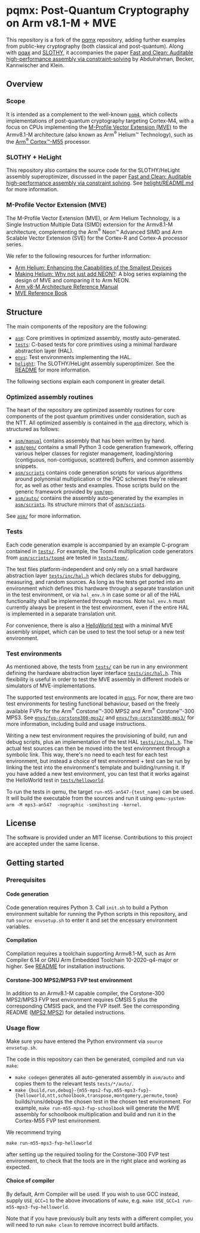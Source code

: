 # pqmx: Post-Quantum Cryptography on Arm v8.1-M + MVE
This repository is a fork of the [pqmx](https://gitlab.com/arm-research/security/pqmx) repository, adding further
examples from public-key cryptography (both classical and post-quantum). Along with
[pqax](https://github.com/slothy-optimizer/pqax) and [SLOTHY](https://github.com/slothy-optimizer/slothy), it
accompanies the paper [Fast and Clean: Auditable high-performance assembly via
constraint-solving](https://eprint.iacr.org/2022/1303) by Abdulrahman, Becker, Kannwischer and Klein.
## Overview
### Scope

It is intended as a complement to the well-known [`pqm4`](https://github.com/mupq/pqm4/), which collects implementations
of post-quantum cryptography targeting Cortex-M4, with a focus on CPUs implementing the [M-Profile Vector Extension
(MVE)](https://www.arm.com/why-arm/technologies/helium) to the Armv8.1-M architecture (also known as Arm<sup>&reg;</sup>
Helium&trade; Technology), such as the [Arm<sup>&reg;</sup>
Cortex&trade;-M55](https://www.arm.com/products/silicon-ip-cpu/cortex-m/cortex-m55) processor.

### SLOTHY + HeLight

This repository also contains the source code for the SLOTHY/HeLight assembly superoptimizer, discussed in the paper [Fast and Clean: Auditable high-performance assembly via constraint solving](https://eprint.iacr.org/2022/1303). See [helight/README.md](helight/README.md) for more information.

### M-Profile Vector Extension (MVE)

The M-Profile Vector Extension (MVE), or Arm Helium Technology, is a Single Instruction Multiple Data (SIMD) extension for the Armv8.1-M architecture, complementing the
Arm<sup>&reg;</sup> Neon&trade; Advanced SIMD and Arm Scalable Vector Extension (SVE) for the Cortex-R and Cortex-A processor series.

We refer to the following resources for further information:
* [Arm Helium: Enhancing the Capabilities of the Smallest Devices](https://www.arm.com/why-arm/technologies/helium)
* [Making Helium: Why not just add
  NEON?](https://community.arm.com/developer/research/b/articles/posts/making-helium-why-not-just-add-neon): A blog
  series explaining the design of MVE and comparing it to Arm NEON.
* [Arm v8-M Architecture Reference Manual](https://developer.arm.com/documentation/ddi0553/latest)
* [MVE Reference Book](https://www.arm.com/resources/education/books/mve-reference-book)

## Structure

The main components of the repository are the following:
* [`asm`](asm): Core primitives in optimized assembly, mostly auto-generated.
* [`tests`](tests): C-based tests for core primitives using a minimal hardware abstraction layer (HAL).
* [`envs`](envs): Test environments implementing the HAL.
* [`helight`](helight): The SLOTHY/HeLight assembly superoptimizer. See the [README](helight/README.md) for more information.

The following sections explain each component in greater detail.

### Optimized assembly routines

The heart of the repository are optimized assembly routines for core components of the post quantum primitives under
consideration, such as the NTT. All optimized assembly is contained in the [`asm`](asm) directory, which is structured
as follows:

* [`asm/manual`](asm/manual) contains assembly that has been written by hand.
* [`asm/gen/`](asm/gen/) contains a small Python 3 code generation framework, offering various helper classes for
  register management, loading/storing (contiguous, non-contiguous, scattered) buffers, and common assembly snippets.
* [`asm/scripts`](asm/scripts) contains code generation scripts for various
  algorithms around polynomial multiplication or the PQC schemes they're relevant for, as well as other tests and
  examples. Those scripts build on the generic framework provided by [`asm/gen`](asm/gen).
* [`asm/auto/`](asm/auto/) contains the assembly auto-generated by the examples in
  [`asm/scripts`](asm/scripts/). Its structure mirrors that of [`asm/scripts`](asm/scripts/).

See [`asm/`](asm/) for more information.

### Tests

Each code generation example is accompanied by an example C-program contained in [`tests/`](tests/). For example, the Toom4
multiplication code generators from [`asm/scripts/toom4`](asm/scripts/toom4/) are tested in
[`tests/toom/`](tests/toom/).

The test files platform-independent and only rely on a small hardware abstraction layer
[`tests/inc/hal.h`](tests/inc/hal.h) which declares stubs for debugging, measuring, and random sources. As long as the tests get ported into an environment which defines this
hardware
through a separate translation unit in the test environment, or via `hal_env.h` in case some or all of the HAL
functionality shall be implemented through macros. Note `hal_env.h` must currently always be present in the test environment, even
if the entire HAL is implemented in a separate translation unit.

For convenience, there is also a [HelloWorld test](tests/helloworld/) with a minimal MVE assembly snippet, which can be used to test the tool setup or a new test environment.

### Test environments

As mentioned above, the tests from [`tests/`](tests/) can be run in any environment defining the hardware abstraction layer
interface [`tests/inc/hal.h`](tests/inc/hal.h). This flexibility is useful in order to test the MVE assembly in different models or
simulators of MVE-implementations.

The supported test environments are located in [`envs`](envs/). For now, there are two test environments for testing
functional behaviour, based on the freely available FVPs for the Arm<sup>&reg;</sup> Corstone&trade;-300 MPS2 and Arm<sup>&reg;</sup> Corstone&trade;-300 MPS3. See
[`envs/fvp-corstone300-mps2/`](./envs/fvp-corstone300-mps2/) and [`envs/fvp-corstone300-mps3/`](./envs/fvp-corstone300-mps3/) for more information, including build and usage instructions.

Writing a new test environment requires the provisioning of build, run and debug scripts, plus an implementation of the
test HAL [`tests/inc/hal.h`](tests/inc/hal.h). The actual test sources can then be moved into the test environment through a symbolic
link. This way, there's no need to each test for each test environment, but instead a choice of test environment + test
can be run by linking the test into the environment's template and building/running it. If you have added a new test
environment, you can test that it works against the HelloWorld test in [`tests/helloworld`](tests/helloworld/).

To run the tests in qemu, the target `run-m55-an547-{test_name}` can be used. It will build the executable from the sources and run it using `qemu-system-arm -M mps3-an547  -nographic -semihosting -kernel`.

## License

The software is provided under an MIT license. Contributions to this project are accepted under the same license.

## Getting started

### Prerequisites

#### Code generation

Code generation requires Python 3. Call `init.sh` to build a Python environment suitable for running the Python scripts
in this repository, and run `source envsetup.sh` to enter it and set the encessary environment variables.

#### Compilation

Compilation requires a toolchain supporting Armv8.1-M, such as Arm Compiler 6.14 or GNU Arm Embedded Toolchain 10-2020-q4-major or
higher. See [README](./envs/fvp-corstone300-mps2/README.md) for installation instructions.

#### Corstone-300 MPS2/MPS3 FVP test environment

In addition to an Armv8.1-M capable compiler, the Corstone-300 MPS2/MPS3 FVP test environment requires CMSIS 5 plus the corresponding CMSIS pack, and
the FVP itself. See the corresponding README ([MPS2](./envs/fvp-corstone300-mps3/README.md),[MPS2](./envs/fvp-corstone300-mps3/README.md)) for detailed instructions.

### Usage flow

Make sure you have entered the Python environment via `source envsetup.sh`.

The code in this repository can then be generated, compiled and run via `make`:

* `make codegen` generates all auto-generated assembly in `asm/auto` and copies them to the relevant tests `tests/*/auto/`.
* `make {build,run,debug}-{m55-mps2-fvp,m55-mps3-fvp}-{helloworld,ntt,schoolbook,transpose,montgomery,permute,toom}` builds/runs/debugs the chosen
  test in the chosen test environment. For example, `make
  run-m55-mps3-fvp-schoolbook` will generate the MVE assembly for schoolbook multiplication and build and run it in the
  Cortex-M55 FVP test environment.

We recommend trying

```
make run-m55-mps3-fvp-helloworld
```

after setting up the required tooling for the Corstone-300 FVP test environment, to check that the tools are in the
right place and working as expected.

#### Choice of compiler

By default, Arm Compiler will be used. If you wish to use GCC instead, supply `USE_GCC=1` to the above invocations of
`make`, e.g. `make USE_GCC=1 run-m55-mps3-fvp-helloworld`.

Note that if you have previously built any tests with a different compiler, you will need to run `make clean` to remove
incorrect build artifacts.
